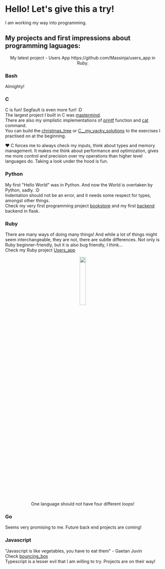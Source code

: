 #  Hello! Let's give this a try!
I am working my way into programming.  

## My projects and first impressions about programming laguages:  

<div align="center"> My latest project - Users App https://github.com/Massinja/users_app in Ruby. </div>

### Bash   
Almighty!

### C
C is fun! Segfault is even more fun! :D  
The largest project I built in C was [mastermind](https://github.com/Massinja/mastermind).  
There are also my simplistic implementations of [printf](https://github.com/Massinja/printf) function and [cat](https://github.com/Massinja/my_cat) command.  
You can build the [christmas_tree](https://github.com/Massinja/christmas_tree) or [C__my_yacky_solutions](https://github.com/Massinja/c_practice_exercises)  to the exercises I practised on at the beginning.

❤️ C forces me to always check my inputs, think about types and memory management.
It makes me think about performance and optimization, gives me more control and precision over my operations than higher level languages do. Taking a look under the hood is fun.

### Python    
My first "Hello World" was in Python. And now the World is overtaken by Python, sadly. :D  
Indentation should not be an error, and it needs some respect for types, amongst other things.  
Check my very first programming project [bookstore](https://github.com/Massinja/bookstore) and my first [backend](https://github.com/Massinja/first_backend_flask) backend in flask.

### Ruby
There are many ways of doing many things! And while a lot of things might seem interchangeable, they are not, there are subtle differences. 
Not only is Ruby beginner-friendly, but it is also bug friendly, I think...  
Check my Ruby project [Users_app](https://github.com/Massinja/users_app)
<div align="center">
    <img width="20%" src="https://user-images.githubusercontent.com/84927906/227746913-885fdabb-0df6-4dba-b2eb-c3bb4dedaa15.jpg">
</div>
<div>
  <p align="center">One language should not have four different loops!<p>
</div>

### Go
Seems very promising to me. Future back end projects are coming!

### Javascript  
"Javascript is like vegetables, you have to eat them" - Gaetan Juvin  
Check [bouncing_box](https://github.com/Massinja/bouncing_box)  
Typescript is a lesser evil that I am willing to try. Projects are on their way!
